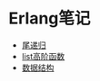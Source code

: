 # Erlang笔记

* [尾递归](https://github.com/Spycsh/algos/blob/main/%E9%80%92%E5%BD%92/README.md)
* [list高阶函数](https://github.com/Spycsh/algos/tree/main/%E5%87%BD%E6%95%B0%E5%BC%8F)
* [数据结构]()
